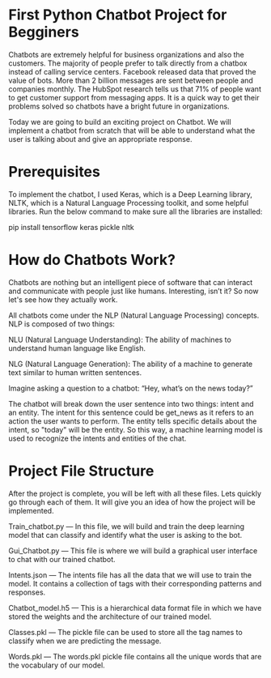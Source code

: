 # First Python Chatbot Project for Begginers

Chatbots are extremely helpful for business organizations and also the customers. The majority of people prefer to talk directly from a chatbox instead of calling service centers. Facebook released data that proved the value of bots. More than 2 billion messages are sent between people and companies monthly. The HubSpot research tells us that 71% of people want to get customer support from messaging apps. It is a quick way to get their problems solved so chatbots have a bright future in organizations.

Today we are going to build an exciting project on Chatbot. We will implement a chatbot from scratch that will be able to understand what the user is talking about and give an appropriate response.

# Prerequisites

To implement the chatbot, I used Keras, which is a Deep Learning library, NLTK, which is a Natural Language Processing toolkit, and some helpful libraries. Run the below command to make sure all the libraries are installed:

pip install tensorflow keras pickle nltk 

# How do Chatbots Work?

Chatbots are nothing but an intelligent piece of software that can interact and communicate with people just like humans. Interesting, isn’t it? So now let's see how they actually work.

All chatbots come under the NLP (Natural Language Processing) concepts. NLP is composed of two things:

NLU (Natural Language Understanding): The ability of machines to understand human language like English.

NLG (Natural Language Generation): The ability of a machine to generate text similar to human written sentences.

Imagine asking a question to a chatbot: “Hey, what’s on the news today?”

The chatbot will break down the user sentence into two things: intent and an entity. The intent for this sentence could be get_news as it refers to an action the user wants to perform. The entity tells specific details about the intent, so "today" will be the entity. So this way, a machine learning model is used to recognize the intents and entities of the chat.

# Project File Structure

After the project is complete, you will be left with all these files. Lets quickly go through each of them. It will give you an idea of how the project will be implemented.

 Train_chatbot.py — In this file, we will build and train the deep learning model that can classify and identify what the user is asking to the bot.

 Gui_Chatbot.py — This file is where we will build a graphical user interface to chat with our trained chatbot.

 Intents.json — The intents file has all the data that we will use to train the model. It contains a collection of tags with their corresponding patterns and responses.

 Chatbot_model.h5 — This is a hierarchical data format file in which we have stored the weights and the architecture of our trained model.

 Classes.pkl — The pickle file can be used to store all the tag names to classify when we are predicting the message.

Words.pkl — The words.pkl pickle file contains all the unique words that are the vocabulary of our model.
